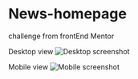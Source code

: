 # News-homepage
challenge from frontEnd Mentor

Desktop view
![Desktop screenshot](https://user-images.githubusercontent.com/111504596/197674772-5d03ae6c-30af-4c69-81aa-7db14845daa4.png)

Mobile view
![Mobile screenshot](https://user-images.githubusercontent.com/111504596/197674813-a6db179f-56ba-4238-9d29-2bca29aef664.png)
